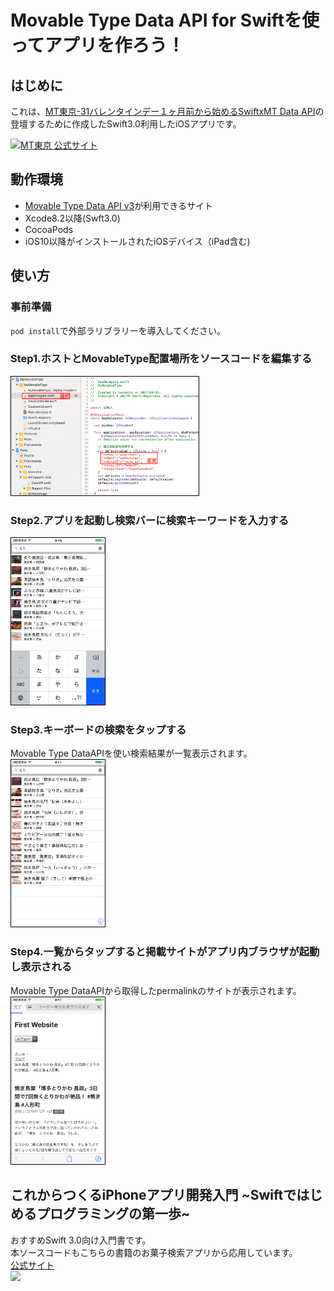 # Movable Type Data API for Swiftを使ってアプリを作ろう！
## はじめに  
これは、[MT東京-31バレンタインデー１ヶ月前から始めるSwiftxMT Data API](https://mt-tokyo.doorkeeper.jp/events/54596)の登壇するために作成したSwift3.0利用したiOSアプリです。  

<a href="https://mt-tokyo.doorkeeper.jp/"><img src="https://dzpp79ucibp5a.cloudfront.net/groups_logos/2674_normal_1397553576_mt-tokyo-logo.png" alt="MT東京 公式サイト" ></a>  

## 動作環境
* [Movable Type Data API v3](https://www.movabletype.jp/developers/data-api/)が利用できるサイト
* Xcode8.2以降(Swft3.0)
* CocoaPods
* iOS10以降がインストールされたiOSデバイス（iPad含む)

## 使い方

### 事前準備 
`pod install`で外部ラリブラリーを導入してください。 

### Step1.ホストとMovableType配置場所をソースコードを編集する
<img src="./img/HowToUseStep1_1.png" width="300" style="border:solid 1px #000000">  


### Step2.アプリを起動し検索バーに検索キーワードを入力する
<img src="./img/HowToUseStep2_1.png" width="150" style="border:solid 1px #000000">  

### Step3.キーボードの検索をタップする
Movable Type DataAPIを使い検索結果が一覧表示されます。  
<img src="./img/HowToUseStep3_1.png" width="150" style="border:solid 1px #000000">  

### Step4.一覧からタップすると掲載サイトがアプリ内ブラウザが起動し表示される
Movable Type DataAPIから取得したpermalinkのサイトが表示されます。  
<img src="./img/HowToUseStep4_1.png" width="150" style="border:solid 1px #000000">  

## これからつくるiPhoneアプリ開発入門 ~Swiftではじめるプログラミングの第一歩~
おすすめSwift 3.0向け入門書です。  
本ソースコードもこちらの書籍のお菓子検索アプリから応用しています。  
[公式サイト](https://swiftbg.github.io/swiftbook/)  
![](https://images-fe.ssl-images-amazon.com/images/I/51tP8W6KckL.jpg)